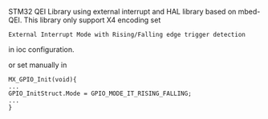 STM32 QEI Library using external interrupt and HAL library based on mbed-QEI.
This library only support X4 encoding
set 
```
External Interrupt Mode with Rising/Falling edge trigger detection
```
in ioc configuration.

or set manually in 
```
MX_GPIO_Init(void){
...
GPIO_InitStruct.Mode = GPIO_MODE_IT_RISING_FALLING;
...
}
```
